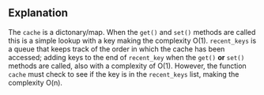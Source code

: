 ## Explanation

The `cache` is a dictonary/map.  When the `get()` and `set()` methods are called this is a simple lookup with a key making the complexity O(1).  `recent_keys` is a queue that keeps track of the order in which the cache has been accessed; adding keys to the end of `recent_key` when the `get()` **or** `set()` methods are called, also with a complexity of O(1).  However, the function `cache` must check to see if the key is in the `recent_keys` list, making the complexity O(n).